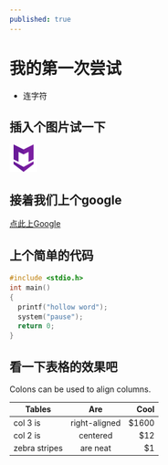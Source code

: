 ```yaml
---
published: true
---
```

# 我的第一次尝试

-  连字符

## 插入个图片试一下
![alt text](https://github.com/adam-p/markdown-here/raw/master/src/common/images/icon48.png "Logo Title Text 1")

## 接着我们上个google
[点此上Google](https://www.google.com)

## 上个简单的代码
```c
#include <stdio.h>
int main()
{
  printf("hollow word");
  system("pause");
  return 0;
}
```

## 看一下表格的效果吧
Colons can be used to align columns.

| Tables        | Are           | Cool  |
| ------------- |:-------------:| -----:|
| col 3 is      | right-aligned | $1600 |
| col 2 is      | centered      |   $12 |
| zebra stripes | are neat      |    $1 |
